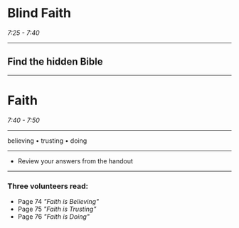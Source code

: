 # Blind Faith

_7:25 - 7:40_

--- 

## Find the hidden Bible

---

# Faith

_7:40 - 7:50_

--- 

believing • trusting • doing

--- 

* Review your answers from the handout

--- 

### Three volunteers read:

* Page 74 _"Faith is Believing"_
* Page 75 _"Faith is Trusting"_
* Page 76 _"Faith is Doing"_

